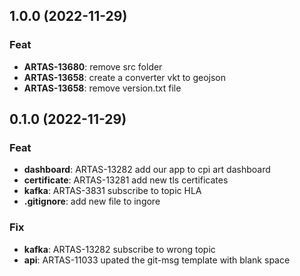 ## 1.0.0 (2022-11-29)

### Feat

- **ARTAS-13680**: remove src folder
- **ARTAS-13658**: create a converter vkt to geojson
- **ARTAS-13658**: remove version.txt file

## 0.1.0 (2022-11-29)

### Feat

- **dashboard**: ARTAS-13282 add our app to cpi art dashboard
- **certificate**: ARTAS-13281 add new tls certificates
- **kafka**: ARTAS-3831 subscribe to topic HLA
- **.gitignore**: add new file to ingore

### Fix

- **kafka**: ARTAS-13282 subscribe to wrong topic
- **api**: ARTAS-11033 upated the git-msg template with blank space
